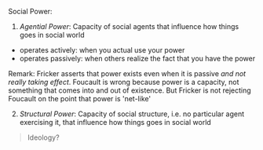 Social Power:
1. *Agential Power*: Capacity of social agents that influence how things goes in social world

- operates actively: when you actual use your power
- operates passively: when others realize the fact that you have the power

Remark: 
Fricker asserts that power exists even when it is passive *and not really taking effect*. 
Foucault is wrong because power is a capacity, not something that comes into and out of existence.
But Fricker is not rejecting Foucault on the point that power is 'net-like'

2. *Structural Power*: Capacity of social structure, i.e. no particular agent exercising it, that influence how things goes in social world

> Ideology?


